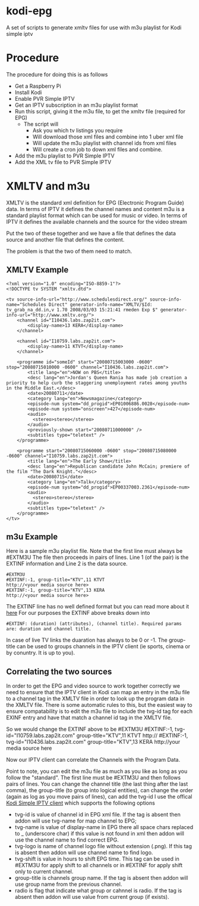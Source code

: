 kodi-epg
======
A set of scripts to generate xmltv files for use with m3u playlist for Kodi simple iptv


Procedure
======
The procedure for doing this is as follows
* Get a Raspberry Pi
* Install Kodi
* Enable PVR Simple IPTV
* Get an IPTV subscription in an m3u playlist format
* Run this script, giving it the m3u file, to get the xmltv file (required for EPG)
  * The script will
    * Ask you which tv listings you require
    * Will download those xml files and combine into 1 uber xml file
    * Will update the m3u playlist with channel ids from xml files
    * Will create a cron job to down xml files and combine.
* Add the m3u playlist to PVR Simple IPTV
* Add the XML tv file to PVR Simple IPTV

XMLTV and m3u
======
XMLTV is the standard xml definition for EPG (Electronic Program Guide) data. In terms of IPTV it defines the channel names and content
m3u is a standard playlist format which can be used for music or video. In terms of IPTV it defines the available channels and the source for the video stream

Put the two of these together and we have a file that defines the data source and another file that defines the content.

The problem is that the two of them need to match.

XMLTV Example
------

    <?xml version="1.0" encoding="ISO-8859-1"?>
    <!DOCTYPE tv SYSTEM "xmltv.dtd">

    <tv source-info-url="http://www.schedulesdirect.org/" source-info-name="Schedules Direct" generator-info-name="XMLTV/$Id: tv_grab_na_dd.in,v 1.70 2008/03/03 15:21:41 rmeden Exp $" generator-info-url="http://www.xmltv.org/">
	    <channel id="I10436.labs.zap2it.com">
	        <display-name>13 KERA</display-name>
	    </channel>
	    
	    <channel id="I10759.labs.zap2it.com">
	        <display-name>11 KTVT</display-name>
	    </channel>
	  
	    <programme id="someId" start="20080715003000 -0600" stop="20080715010000 -0600" channel="I10436.labs.zap2it.com">
	        <title lang="en">NOW on PBS</title>
	        <desc lang="en">Jordan's Queen Rania has made job creation a priority to help curb the staggering unemployment rates among youths in the Middle East.</desc>
	        <date>20080711</date>
	        <category lang="en">Newsmagazine</category>
	        <episode-num system="dd_progid">EP01006886.0028</episode-num>
	        <episode-num system="onscreen">427</episode-num>
	        <audio>
	          <stereo>stereo</stereo>
	        </audio>
	        <previously-shown start="20080711000000" />
	        <subtitles type="teletext" />
	    </programme>
	  
	    <programme start="20080715060000 -0600" stop="20080715080000 -0600" channel="I10759.labs.zap2it.com">
	        <title lang="en">The Early Show</title>
	        <desc lang="en">Republican candidate John McCain; premiere of the film "The Dark Knight."</desc>
	        <date>20080715</date>
	        <category lang="en">Talk</category>
	        <episode-num system="dd_progid">EP00337003.2361</episode-num>
	        <audio>
	          <stereo>stereo</stereo>
	        </audio>
	        <subtitles type="teletext" />
	    </programme>
    </tv>


m3u Example
------
Here is a sample m3u playlist file.
Note that the first line must always be #EXTM3U
The file then proceeds in pairs of lines.
Line 1 (of the pair) is the EXTINF information and Line 2 is the data source.


    #EXTM3U
    #EXTINF:-1, group-title="KTV",11 KTVT
    http://<your media source here>
    #EXTINF:-1, group-title="KTV",13 KERA
    http://<your media source here>

The EXTINF line has no well defined format but you can read more about it [here](https://en.wikipedia.org/wiki/M3U)
For our purposes the EXTINF above breaks down into 

    #EXTINF: (duration) (attributes), (channel title). Required params are: duration and channel title. 

In case of live TV links the duaration has always to be 0 or -1.
The group-title can be used to groups channels in the IPTV client (ie sports, cinema or by conuntry. It is up to you).

Correlating the two sources
------
In order to get the EPG and video source to work together correctly we need to ensure that the IPTV client in Kodi can map an entry in the m3u file to a channel tag in the XMLTV file in order to look up the program data in the XMLTV file.
There is some automatic rules to this, but the easiest way to ensure compatability is to edit the m3u file to include the tvg-id tag for each EXINF entry and have that match a channel id tag in the XMLTV file.

So we would change the EXTINF above to be
    #EXTM3U
    #EXTINF:-1, tvg-id="I10759.labs.zap2it.com" group-title="KTV",11 KTVT
    http://<your media source here>
    #EXTINF:-1, tvg-id="I10436.labs.zap2it.com" group-title="KTV",13 KERA
    http://your media source here


Now our IPTV client can correlate the Channels with the Program Data.

Point to note, you can edit the m3u file as much as you like as long as you follow the "standard". The first line must be #EXTM3U and then follows pairs of lines.
You can change the channel title (the last thing after the last comma), the group-title (to group into logical entities), can change the order (again as log as you move pairs of lines), can add the tvg-id
I use the offical [Kodi Simple IPTV client](http://kodi.wiki/view/Add-on:IPTV_Simple_Client) which supports the following options

* tvg-id is value of channel id in EPG xml file. If the tag is absent then addon will use tvg-name for map channel to EPG;
* tvg-name is value of display-name in EPG there all space chars replaced to _ (underscore char) if this value is not found in xml then addon will use the channel name to find correct EPG.
* tvg-logo is name of channel logo file without extension (.png). If this tag is absent then addon will use channel name to find logo.
* tvg-shift is value in hours to shift EPG time. This tag can be used in #EXTM3U for apply shift to all channels or in #EXTINF for apply shift only to current channel.
* group-title is channels group name. If the tag is absent then addon will use group name from the previous channel.
* radio is flag that indicate what group or cahnnel is radio. If the tag is absent then addon will use value from current group (if exists).